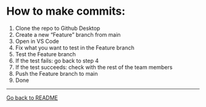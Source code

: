 # How to make commits:

1. Clone the repo to Github Desktop  
2. Create a new “Feature” branch from main  
3. Open in VS Code  
4. Fix what you want to test in the Feature branch  
5. Test the Feature branch  
6. If the test fails: go back to step 4  
7. If the test succeeds: check with the rest of the team members  
8. Push the Feature branch to main
9. Done

---
[Go back to README](../README.md)
